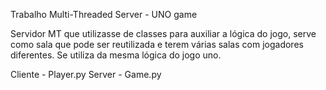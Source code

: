 Trabalho Multi-Threaded Server - UNO game

Servidor MT que utilizasse de classes para auxiliar a lógica do jogo,
serve como sala que pode ser reutilizada e terem várias salas com jogadores
diferentes.
Se utiliza da mesma lógica do jogo uno.

Cliente - Player.py
Server - Game.py
